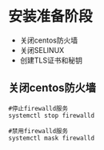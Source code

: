 # 安装准备阶段
+ 关闭centos防火墙
+ 关闭SELINUX
+ 创建TLS证书和秘钥

## 关闭centos防火墙
```
#停止firewalld服务
systemctl stop firewalld

#禁用firewalld服务
systemctl mask firewalld
```
